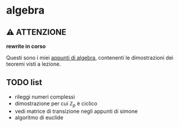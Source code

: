 # algebra

## ⚠️ ATTENZIONE 

**rewrite in corso**

Questi sono i miei [appunti di algebra](https://ph04.github.io/algebra/html/index.html), contenenti le dimostrazioni dei teoremi visti a lezione.

## TODO list

- rileggi numeri complessi
- dimostrazione per cui $\mathbb{Z}_p$ è ciclico
- vedi matrice di transizione negli appunti di simone
- algoritmo di euclide

